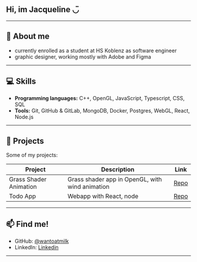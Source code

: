 ## Hi, im Jacqueline ◡̈

---

## 🌱 About me

- currently enrolled as a student at HS Koblenz as software engineer
- graphic designer, working mostly with Adobe and Figma  

---

## 💻 Skills

- **Programming languages:** C++, OpenGL, JavaScript, Typescript, CSS, SQL
- **Tools:** Git, GitHub & GitLab, MongoDB, Docker, Postgres, WebGL, React, Node.js

---

## 📂 Projects

Some of my projects:

| Project | Description | Link |
|---------|-------------|------|
| Grass Shader Animation | Grass shader app in OpenGL, with wind animation | [Repo](https://github.com/wantoatmilk/grass-shader) |
| Todo App | Webapp with React, node | [Repo](https://github.com/wantoatmilk/webtech) |

---

## 📫 Find me!

- GitHub: [@wantoatmilk](https://github.com/wantoatmilk)  
- LinkedIn: [Linkedin](https://www.linkedin.com/in/jacqueline-koehnlein/)

---

